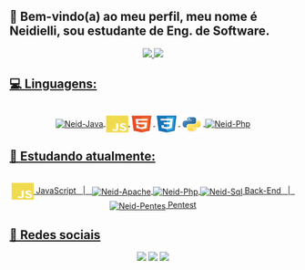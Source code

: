 ## 👋 Bem-vindo(a) ao meu perfil, meu nome é Neidielli, sou estudante de Eng. de Software.

  <div align="center">
    <a href="https://github.com/Neidielli">
    <img height="180em" src="https://github-readme-stats.vercel.app/api?username=Neidielli&show_icons=true&theme=dark&include_all_commits=true&count_private=true"/>
    <img height="180em" src="https://github-readme-stats.vercel.app/api/top-langs/?username=Neidielli&layout=compact&langs_count=7&theme=dark"/>
  </div>

## 💻 Linguagens:

<div style="display: inline_block" align="center"><br>
  <img align="center" alt="Neid-Java" height="30" width="40" src="https://cdn.jsdelivr.net/gh/devicons/devicon/icons/java/java-original.svg">
  <img align="center" alt="Neid-Js" height="30" width="40" src="https://raw.githubusercontent.com/devicons/devicon/master/icons/javascript/javascript-plain.svg">
  <img align="center" alt="Neid-HTML" height="30" width="40" src="https://raw.githubusercontent.com/devicons/devicon/master/icons/html5/html5-original.svg">
  <img align="center" alt="Neid-CSS" height="30" width="40" src="https://raw.githubusercontent.com/devicons/devicon/master/icons/css3/css3-original.svg">
  <img align="center" alt="Neid-Python" height="30" width="40" src="https://raw.githubusercontent.com/devicons/devicon/master/icons/python/python-original.svg">
  <img align="center" alt="Neid-Php" height="30" width="40" src="https://cdn.jsdelivr.net/gh/devicons/devicon/icons/php/php-original.svg" />
</div>


## 📝 Estudando atualmente:

<div style="display: inline_block" align="center"><br>
  <img align="center" alt="Neid-Js" height="30" width="40" src="https://raw.githubusercontent.com/devicons/devicon/master/icons/javascript/javascript-plain.svg">
  JavaScript
  &nbsp |  &nbsp
  <img align="center" alt="Neid-Apache" height="30" width="40" src="https://cdn.jsdelivr.net/gh/devicons/devicon/icons/apache/apache-original.svg">
  <img align="center" alt="Neid-Php" height="30" width="40" src="https://cdn.jsdelivr.net/gh/devicons/devicon/icons/php/php-original.svg" />
  <img align="center" alt="Neid-Sql" height="30" width="40" src="https://cdn.jsdelivr.net/gh/devicons/devicon/icons/mysql/mysql-original.svg" />
  Back-End
  &nbsp |  &nbsp
  <img align="center" alt="Neid-Pentes" height="30" width="40" src="https://user-images.githubusercontent.com/100215137/210152295-171adff8-3909-4f39-bbad-3f9976438f22.png">
  Pentest
          
</div>
  
## 📲 Redes sociais
 
<div align="center"> 
 <a href="https://www.instagram.com/neidrosado/"target="_blank"><img src="https://img.shields.io/badge/-Instagram-%23E4405F?style=for-the-badge&logo=instagram&logoColor=white" target="_blank"></a>
 <a href = "mailto:neidalves23@gmail.com"><img src="https://img.shields.io/badge/-Gmail-%23333?style=for-the-badge&logo=gmail&logoColor=white" target="_blank"></a>
 <a href="https://www.linkedin.com/in/neidielli-rosado/" target="_blank"><img src="https://img.shields.io/badge/-LinkedIn-%230077B5?style=for-the-badge&logo=linkedin&logoColor=white" target="_blank"></a> 
</div>


